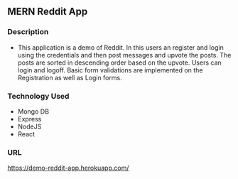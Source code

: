 ## MERN Reddit App

### Description
* This application is a demo of Reddit. In this users an register and login using the credentials and then post messages and 
  upvote the posts. The posts are sorted in descending order based on the upvote. Users can login and logoff.
  Basic form validations are implemented on the Registration as well as Login forms.
  
  
### Technology Used
* Mongo DB
* Express
* NodeJS
* React

### URL

https://demo-reddit-app.herokuapp.com/

